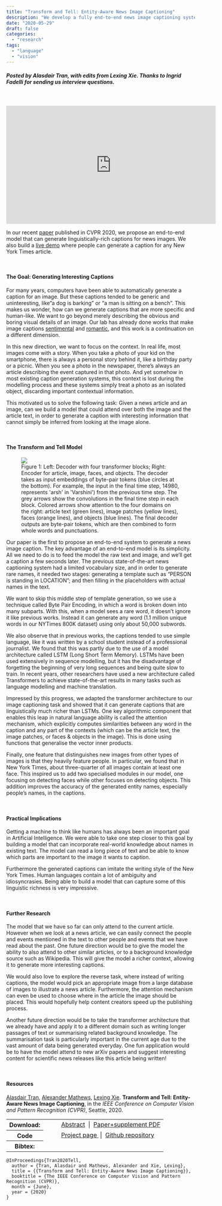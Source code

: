 ```yaml
---
title: "Transform and Tell: Entity-Aware News Image Captioning"
description: "We develop a fully end-to-end news image captioning system that can generate entity names."
date: "2020-05-29"
draft: false
categories:
  - "research"
tags:
  - "language"
  - "vision"
---
```


##### Posted by _Alasdair Tran_, with edits from _Lexing Xie_. Thanks to _Ingrid Fadelli_ for sending us interview questions. <br /><p />

<br/>

<p align="center">
<iframe width="560" height="315" src="https://www.youtube.com/embed/lei1VOJbf40" frameborder="0" allow="accelerometer; autoplay; encrypted-media; gyroscope; picture-in-picture" allowfullscreen></iframe>
</p>



In our recent [paper](https://arxiv.org/abs/2004.08070) published in CVPR 2020,
we propose an end-to-end model that can generate linguistically-rich captions
for news images. We also build a [live demo](https://transform-and-tell.ml/)
where people can generate a caption for any New York Times article.

<!--more-->

<br/>

#### **The Goal: Generating Interesting Captions**



For many years, computers have been able to automatically generate a caption
for an image. But these captions tended to be generic and uninteresting, like“a
dog is barking” or “a man is sitting on a bench”. This makes us wonder, how can
we generate captions that are more specific and human-like. We want to go
beyond merely describing the obvious and boring visual details of an image. Our
lab has already done works that make image captions
[sentimental](http://cm.cecs.anu.edu.au/post/senticap/) and
[romantic](http://cm.cecs.anu.edu.au/post/semstyle/), and this work is a
continuation on a different dimension.



In this new direction, we want to focus on the context. In real life, most
images come with a story. When you take a photo of your kid on the smartphone,
there is always a personal story behind it, like a birthday party or a picnic.
When you see a photo in the newspaper, there’s always an article describing the
event captured in that photo. And yet somehow in most existing caption
generation systems, this context is lost during the modelling process and these
systems simply treat a photo as an isolated object, discarding important
contextual information.



This motivated us to solve the following task: Given a news article and an
image, can we build a model that could attend over both the image and the
article text, in order to generate a caption with interesting information that
cannot simply be inferred from looking at the image alone.


<br/>

#### **The Transform and Tell Model**

<figure class="asn-fig asn-left" style="max-width: 750px;">
    <img src="/img/tell/model.jpg">
    <figcaption>
    Figure 1: Left: Decoder with four transformer blocks; Right: Encoder for article, image, faces, and objects. The decoder takes as input embeddings of byte-pair tokens (blue circles at the bottom). For example, the input in the final time step, 14980, represents 'arsh' in 'Varshini') from the previous time step. The grey arrows show the convolutions in the final time step in each block. Colored arrows show attention to the four domains on the right: article text (green lines), image patches (yellow lines), faces (orange lines), and objects (blue lines). The final decoder outputs are byte-pair tokens, which are then combined to form whole words and punctuations.
    </figcaption>
</figure>


Our paper is the first to propose an end-to-end system to generate a news image
caption. The key advantage of an end-to-end model is its simplicity. All we
need to do is to feed the model the raw text and image, and we’ll get a caption
a few seconds later. The previous state-of-the-art news captioning system had a
limited vocabulary size, and in order to generate rare names, it needed two
stages: generating a template such as “PERSON is standing in LOCATION”; and
then filling in the placeholders with actual names in the text.



We want to skip this middle step of template generation, so we use a technique
called Byte Pair Encoding, in which a word is broken down into many subparts.
With this, when a model sees a rare word, it doesn’t ignore it like previous
works. Instead it can generate any word (1.1 million unique words in our
NYTimes 800K dataset) using only about 50,000 subwords.



We also observe that in previous works, the captions tended to use simple
language, like it was written by a school student instead of a professional
journalist. We found that this was partly due to the use of a model
architecture called LSTM (Long Short Term Memory). LSTMs have been used
extensively in sequence modelling, but it has the disadvantage of forgetting
the beginning of very long sequences and being quite slow to train. In recent
years, other researchers have used a new architecture called Transformers to
achieve state-of-the-art results in many tasks such as language modelling and
machine translation.



Impressed by this progress, we adapted the transformer architecture to our
image captioning task and showed that it can generate captions that are
linguistically much richer than LSTMs. One key algorithmic component that
enables this leap in natural language ability is called the attention
mechanism, which explicitly computes similarities between any word in the
caption and any part of the contexts (which can be the article text, the image
patches, or faces & objects in the image). This is done using functions that
generalise the vector inner products.



Finally, one feature that distinguishes new images from other types of images
is that they heavily feature people. In particular, we found that in New York
Times, about three-quarter of all images contain at least one face. This
inspired us to add two specialised modules in our model, one focusing on
detecting faces while other focuses on detecting objects. This addition
improves the accuracy of the generated entity names, especially people’s names,
in the captions.



<br/>

#### **Practical Implications**



Getting a machine to think like humans has always been an important goal in
Artificial Intelligence. We were able to take one step closer to this goal by
building a model that can incorporate real-world knowledge about names in
existing text. The model can read a long piece of text and be able to know
which parts are important to the image it wants to caption.



Furthermore the generated captions can imitate the writing style of the New
York Times. Human languages contain a lot of ambiguity and idiosyncrasies.
Being able to build a model that can capture some of this linguistic richness
is very impressive.



<br/>

#### **Further Research**



The model that we have so far can only attend to the current article. However
when we look at a news article, we can easily connect the people and events
mentioned in the text to other people and events that we have read about the
past. One future direction would be to give the model the ability to also
attend to other similar articles, or to a background knowledge source such as
Wikipedia. This will give the model a richer context, allowing it to generate
more interesting captions.



We would also love to explore the reverse task, where instead of writing
captions, the model would pick an appropriate image from a large database of
images to illustrate a news article. Furthermore, the attention mechanism can
even be used to choose where in the article the image should be placed. This
would hopefully help content creators speed up the publishing process.



Another future direction would be to take the transformer architecture that we
already have and apply it to a different domain such as writing longer passages
of text or summarising related background knowledge. The summarisation task is
particularly important in the current age due to the vast amount of data being
generated everyday. One fun application would be to have the model attend to
new arXiv papers and suggest interesting content for scientific news releases
like this article being written!



<br/>

#### **Resources**

[Alasdair Tran](https://scholar.google.com/citations?user=_YRmXNEAAAAJ),
[Alexander Mathews](https://scholar.google.com.au/citations?user=tqUubvMAAAAJ),
[Lexing Xie](http://users.cecs.anu.edu.au/~xlx/).
**Transform and Tell: Entity-Aware News Image Captioning**,
in the _IEEE Conference on Computer Vision and Pattern Recognition (CVPR)_,
Seattle, 2020.

<table>
  <tr>
    <th>Download:</th>
    <td style="padding-left: 3em;">
      <a href="https://arxiv.org/abs/2004.08070">Abstract</a>
      &nbsp;|&nbsp;
      <a href="https://arxiv.org/pdf/2004.08070">Paper+supplement PDF</a>
    </td>
  </tr>
  <tr>
    <th>Code</th>
    <td style="padding-left: 3em;">
      <a href="https://transform-and-tell.ml/">Project page </a>
      &nbsp;|&nbsp;
      <a href="https://github.com/alasdairtran/transform-and-tell">Github repository</a>
    </td>
  <tr>
  <tr>
    <th>Bibtex:</th>
    <td></td>
  </tr>
</table>

```
@InProceedings{Tran2020Tell,
  author = {Tran, Alasdair and Mathews, Alexander and Xie, Lexing},
  title = {{Transform and Tell: Entity-Aware News Image Captioning}},
  booktitle = {The IEEE Conference on Computer Vision and Pattern Recognition (CVPR)},
  month = {June},
  year = {2020}
}
```
